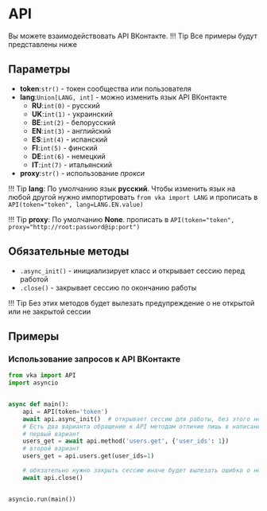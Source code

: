# API

Вы можете взаимодействовать API ВКонтакте.
!!! Tip
    Все примеры будут представлены ниже

## Параметры
* __token__:`str()` - токен сообщества или пользователя
* __lang__:`Union[LANG, int]` - можно изменить язык API ВКонтакте
  * __RU__:`int(0)` - русский 
  * __UK__:`int(1)` - украинский 
  * __BE__:`int(2)` - белорусский 
  * __EN__:`int(3)` - английский 
  * __ES__:`int(4)` - испанский 
  * __FI__:`int(5)` - финский 
  * __DE__:`int(6)` - немецкий 
  * __IT__:`int(7)` - итальянский
* __proxy__:`str()` - использование _прокси_

!!! Tip
    __lang__: По умолчанию язык **русский**. Чтобы изменить язык на любой другой нужно импортировать `from vka import LANG` и прописать в `API(token="token", lang=LANG.EN.value)`

!!! Tip
    __proxy__: По умолчанию **None**. прописать в `API(token="token", proxy="http://root:password@ip:port")`

## Обязательные методы

* `.async_init()` - инициализирует класс и открывает сессию перед работой
* `.close()` - закрывает сессию по окончанию работы

!!! Tip
    Без этих методов будет вылезать предупреждение о не открытой или не закрытой сессии


## Примеры

### Использование запросов к API ВКонтакте
```python
from vka import API
import asyncio


async def main():
    api = API(token='token')
    await api.async_init()  # открывает сессию для работы, без этого не работает
    # Есть два варианта обращение к API методам отличие лишь в написание
    # первый вариант
    users_get = await api.method('users.get', {'user_ids': 1})
    # второй вариант
    users_get = api.users.get(user_ids=1)

    # обязательно нужно закрыть сессию иначе будет вылезать ошибка о не закрытой сессию
    await api.close()


asyncio.run(main())
```
